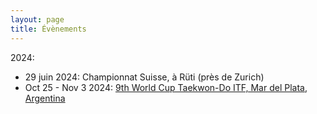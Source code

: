 ```yaml
---
layout: page
title: Évènements
---
```

2024:
  - 29 juin 2024: Championnat Suisse, à Rüti (près de Zurich)
  - Oct 25 - Nov 3 2024: [9th World Cup Taekwon-Do ITF, Mar del Plata, Argentina](https://itftkd.sport/world-cup-2024/)
